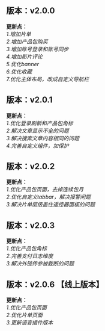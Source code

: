 ## 版本：v2.0.0

**更新点：** <br>
*1.增加片单* <br>
*2.增加产品包购买* <br>
*3.增加账号登录和账号同步* <br>
*4.增加影片评论* <br>
*5.优化banner* <br>
*6.优化收藏* <br>
*7.优化主体布局，改成自定义导航栏* <br>


## 版本：v2.0.1

**更新点：** <br>
*1.优化登录刷新和产品包角标* <br>
*2.解决文章显示不全的问题* <br>
*3.解决搜索文章内容相同的问题* <br>
*4.完善自定义组件，加保护* <br>


## 版本：v2.0.2

**更新点：** <br>
*1.优化产品包页面，去掉连续包月* <br>
*2.优化自定义tabbar，解决报警问题* <br>
*3.解决片单层级盖住遥控器面板的问题* <br>


## 版本：v2.0.3

**更新点：** <br>
*1.优化产品包角标* <br>
*2.完善支付日志维度* <br>
*3.解决外链传参被截断的问题* <br>


## 版本：v2.0.6 【线上版本】

**更新点：** <br>
*1.优化产品包页面* <br>
*2.优化片单页面* <br>
*3.更新语音插件版本* <br>

